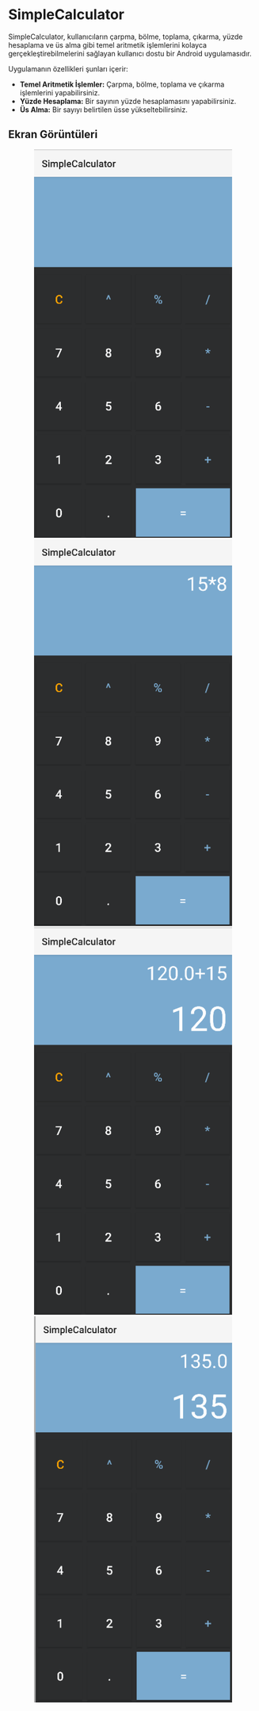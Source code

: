 # SimpleCalculator

SimpleCalculator, kullanıcıların çarpma, bölme, toplama, çıkarma, yüzde hesaplama ve üs alma gibi temel aritmetik işlemlerini kolayca gerçekleştirebilmelerini sağlayan kullanıcı dostu bir Android uygulamasıdır.

Uygulamanın özellikleri şunları içerir:

- **Temel Aritmetik İşlemler:** Çarpma, bölme, toplama ve çıkarma işlemlerini yapabilirsiniz.
- **Yüzde Hesaplama:** Bir sayının yüzde hesaplamasını yapabilirsiniz.
- **Üs Alma:** Bir sayıyı belirtilen üsse yükseltebilirsiniz.



## Ekran Görüntüleri

<div align="center">
  <img src="Screenshots/mainpage.png" alt="Ekran Görüntüsü 1" width="400"/>
  <img src="Screenshots/1.png" alt="Ekran Görüntüsü 2" width="400"/>
</div>

<div align="center">
  <img src="Screenshots/2.png" alt="Ekran Görüntüsü 3" width="400"/>
  <img src="Screenshots/3.png" alt="Ekran Görüntüsü 4" width="400"/>
</div>



